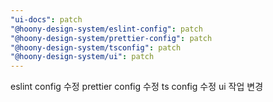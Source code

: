 ```yaml
---
"ui-docs": patch
"@hoony-design-system/eslint-config": patch
"@hoony-design-system/prettier-config": patch
"@hoony-design-system/tsconfig": patch
"@hoony-design-system/ui": patch
---
```


eslint config 수정
prettier config 수정
ts config 수정
ui 작업 변경
